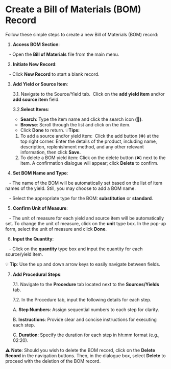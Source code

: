 # Create a Bill of Materials (BOM) Record

  Follow these simple steps to create a new Bill of Materials (BOM) record:
  
1. **Access BOM Section**:

   - Open the **Bill of Materials** file from the main menu.

2. **Initiate New Record**:

   - Click **New Record** to start a blank record.

3. **Add Yield or Source Item**:

	3.1. Navigate to the Source/Yield tab.  Click on the **add yield item** and/or **add source item** field.

	3.2.**Select Items**:

	- **Search**: Type the item name and click the search icon **(**🔎**)**.
	- **Browse**: Scroll through the list and click on the item.
	- Click **Done** to return.
💡**Tips:** 
	1. To add a source and/or yield item:  Click the add button (✚) at the top right corner. Enter the details of the product, including name, description, replenishment method, and any other relevant information, then click **Save.** 
	2. To delete a BOM yield item: Click on the delete button (✖︎) next to the item. A confirmation dialogue will appear; click **Delete** to confirm.

4. **Set BOM Name and Type**:

   - The name of the BOM will be automatically set based on the list of item names of the yield. Still, you may choose to add a BOM name.

   - Select the appropriate type for the BOM: **substitution** or **standard**.

5. **Confirm Unit of Measure**:

   - The unit of measure for each yield and source item will be automatically set. To change the unit of measure, click on the **unit** type box. In the pop-up form, select the unit of measure and click **Done**.


6. **Input the Quantity**:

   - Click on the **quantity** type box and input the quantity for each source/yield item.

  💡 **Tip**: Use the up and down arrow keys to easily navigate between fields.

7. **Add Procedural Steps**: 

	7.1. Navigate to the **Procedure** tab located next to the **Sources/Yields** tab.

	7.2. In the Procedure tab, input the following details for each step. 

	A. **Step Numbers**: Assign sequential numbers to each step for clarity.    

	B. **Instructions**: Provide clear and concise instructions for executing each step.

	C. **Duration**: Specify the duration for each step in hh:mm format (e.g., 02:20).

  ⚠️ **Note**: Should you wish to delete the BOM record, click on the **Delete Record** in the navigation buttons. Then, in the dialogue box, select **Delete** to proceed with the deletion of the BOM record.
